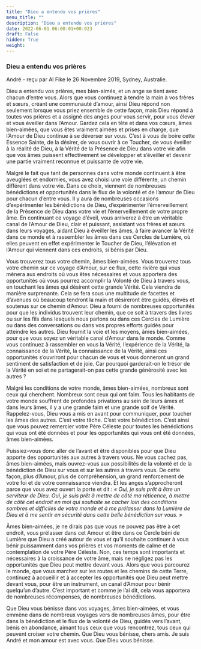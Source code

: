 ```yaml
---
title: "Dieu a entendu vos prières"
menu_title: ""
description: "Dieu a entendu vos prières"
date: 2022-06-01 06:00:01+00:923
draft: False
hidden: True
weight:
---
```

### Dieu a entendu vos prières

André - reçu par Al Fike le 26 Novembre 2019, Sydney, Australie.

Dieu a entendu vos prières, mes bien-aimés, et un ange se tient avec chacun d’entre vous. Alors que vous continuez à tendre la main à vos frères et sœurs, créant une communauté d’amour, ainsi Dieu répond non seulement lorsque vous priez ensemble de cette façon, mais Dieu répond à toutes vos prières et a assigné des anges pour vous servir, pour vous élever et vous éveiller dans l’Amour. Gardez cela en tête et dans vos cœurs, âmes bien-aimées, que vous êtes vraiment aimées et prises en charge, que l’Amour de Dieu continue à se déverser sur vous. C’est à vous de boire cette Essence Sainte, de la désirer, de vous ouvrir à ce Toucher, de vous éveiller à la réalité de Dieu, à la Vérité de la Présence de Dieu dans votre vie afin que vos âmes puissent effectivement se développer et s’éveiller et devenir une partie vraiment reconnue et puissante de votre vie.

Malgré le fait que tant de personnes dans votre monde continuent à être aveuglées et endormies, vous avez choisi une voie différente, un chemin différent dans votre vie. Dans ce choix, viennent de nombreuses bénédictions et opportunités dans le flux de la volonté et de l’amour de Dieu pour chacun d’entre vous. Il y aura de nombreuses occasions d’expérimenter les bénédictions de Dieu, d’expérimenter l’émerveillement de la Présence de Dieu dans votre vie et l’émerveillement de votre propre âme. En continuant ce voyage d’éveil, vous arriverez à être un véritable canal de l’Amour de Dieu, clair et puissant, assistant vos frères et sœurs dans leurs voyages, aidant Dieu à éveiller les âmes, à faire avancer la Vérité dans ce monde et à rassembler les âmes dans ces Cercles de Lumière, où elles peuvent en effet expérimenter le Toucher de Dieu, l’élévation et l’Amour qui viennent dans ces endroits, si bénis par Dieu.

Vous trouverez tous votre chemin, âmes bien-aimées. Vous trouverez tous votre chemin sur ce voyage d’Amour, sur ce flux, cette rivière qui vous mènera aux endroits où vous êtes nécessaires et vous apportera des opportunités où vous pourrez accomplir la Volonté de Dieu à travers vous, en touchant les âmes qui désirent cette grande Vérité. Cela viendra de manière surprenante. Cela se fera sous une multitude de facettes et d’avenues où beaucoup tendront la main et désireront être guidés, élevés et soutenus sur ce chemin d’Amour. Dieu a fourni de nombreuses opportunités pour que les individus trouvent leur chemin, que ce soit à travers des livres ou sur les fils dans lesquels nous parlons ou dans ces Cercles de Lumière ou dans des conversations ou dans vos propres efforts guidés pour atteindre les autres. Dieu fournit la voie et les moyens, âmes bien-aimées, pour que vous soyez un véritable canal d’Amour dans le monde. Comme vous continuez à rassembler en vous la Vérité, l’expérience de la Vérité, la connaissance de la Vérité, la connaissance de la Vérité, ainsi ces opportunités s’ouvriront pour chacun de vous et vous donneront un grand sentiment de satisfaction et de joie. Car pourquoi garderait-on le trésor de la Vérité en soi et ne partagerait-on pas cette grande générosité avec les autres ?

Malgré les conditions de votre monde, âmes bien-aimées, nombreux sont ceux qui cherchent. Nombreux sont ceux qui ont faim. Tous les habitants de votre monde souffrent de profondes privations au sein de leurs âmes et dans leurs âmes, il y a une grande faim et une grande soif de Vérité. Rappelez-vous, Dieu vous a mis en avant pour communiquer, pour toucher les âmes des autres. C’est votre tâche. C’est votre bénédiction. C’est ainsi que vous pouvez remercier votre Père Céleste pour toutes les bénédictions qui vous ont été données et pour les opportunités qui vous ont été données, âmes bien-aimées.

Puissiez-vous donc aller de l’avant et être disponibles pour que Dieu apporte des opportunités aux autres à travers vous. Ne vous cachez pas, âmes bien-aimées, mais ouvrez-vous aux possibilités de la volonté et de la bénédiction de Dieu sur vous et sur les autres à travers vous. De cette façon, plus d’Amour, plus de compréhension, un grand renforcement de votre foi et de votre connaissance viendra. Et les anges s’approcheront parce que vous avez ouvert la porte et dit : *« Oui, je suis prêt à être un serviteur de Dieu. Oui, je suis prêt à mettre de côté ma réticence, à mettre de côté cet endroit en moi qui souhaite se cacher loin des conditions sombres et difficiles de votre monde et à me prélasser dans la Lumière de Dieu et à me sentir en sécurité dans cette belle bénédiction sur vous. »*

Âmes bien-aimées, je ne dirais pas que vous ne pouvez pas être à cet endroit, vous prélasser dans cet Amour et être dans ce Cercle béni de Lumière que Dieu a créé autour de vous et qu’il souhaite continuer à vous bénir puissamment dans vos prières et vos moments de calme et de contemplation de votre Père Céleste. Non, ces temps sont importants et nécessaires à la croissance de votre âme, mais ne négligez pas les opportunités que Dieu peut mettre devant vous. Alors que vous parcourez le monde, que vous marchez sur les routes et les chemins de cette Terre, continuez à accueillir et à accepter les opportunités que Dieu peut mettre devant vous, pour être un instrument, un canal d’Amour pour bénir quelqu’un d’autre. C’est important et comme je l’ai dit, cela vous apportera de nombreuses récompenses, de nombreuses bénédictions.

Que Dieu vous bénisse dans vos voyages, âmes bien-aimées, et vous emmène dans de nombreux voyages vers de nombreuses âmes, pour être dans la bénédiction et le flux de la volonté de Dieu, guidés vers l’avant, bénis en abondance, aimant tous ceux que vous rencontrez, tous ceux qui peuvent croiser votre chemin. Que Dieu vous bénisse, chers amis. Je suis André et mon amour est avec vous. Que Dieu vous bénisse.
